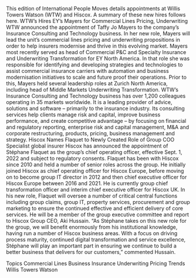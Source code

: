 This edition of International People Moves details appointments at Willis Towers Watson (WTW) and Hiscox.
A summary of these new hires follows here.
WTW’s Hires EY’s Mayers for Commercial Lines Pricing, Underwriting
WTW announced the appointment of Taffy Jo Mayers to the company’s Insurance Consulting and Technology business. In her new role, Mayers will lead the unit’s commercial lines pricing and underwriting propositions in order to help insurers modernise and thrive in this evolving market.
Mayers most recently served as head of Commercial P&C and Specialty Insurance and Underwriting Transformation for EY North America. In that role she was responsible for identifying and developing strategies and technologies to assist commercial insurance carriers with automation and business modernisation initiatives to scale and future proof their operations. Prior to this, Mayers held several leadership roles at Zurich North America, including head of Middle Markets Underwriting Transformation.
WTW’s Insurance Consulting and Technology business has over 1,200 colleagues operating in 35 markets worldwide. It is a leading provider of advice, solutions and software – primarily to the insurance industry. Its consulting services help clients manage risk and capital, improve business performance, and create competitive advantage – by focusing on financial and regulatory reporting, enterprise risk and capital management, M&A and corporate restructuring, products, pricing, business management and strategy.
Hiscox Names Flaquet to Newly Created Role of Group COO
Specialist global insurer Hiscox has announced the appointment of Stéphane Flaquet as the group’s chief operating officer, effective Sept. 1, 2022 and subject to regulatory consents.
Flaquet has been with Hiscox since 2010 and held a number of senior roles across the group. He initially joined Hiscox as chief operating officer for Hiscox Europe, before moving on to become group IT director in 2012 and then chief executive officer for Hiscox Europe between 2016 and 2021. He is currently group chief transformation officer and interim chief executive officer for Hiscox UK.
In his new role, Flaquet will oversee a number of critical central functions including group claims, group IT, property services, procurement and group marketing to ensure the continued effective and efficient delivery of core services. He will be a member of the group executive committee and report to Hiscox Group CEO, Aki Hussain.
“As Stéphane takes on this new role for the group, we will benefit enormously from his institutional knowledge, having run a number of Hiscox business areas. With a focus on driving process maturity, continued digital transformation and service excellence, Stéphane will play an important part in ensuring we continue to build a better business that delivers for our customers,” commented Hussain.

Topics
Commercial Lines
Business Insurance
Underwriting
Pricing Trends
Willis Towers Watson
